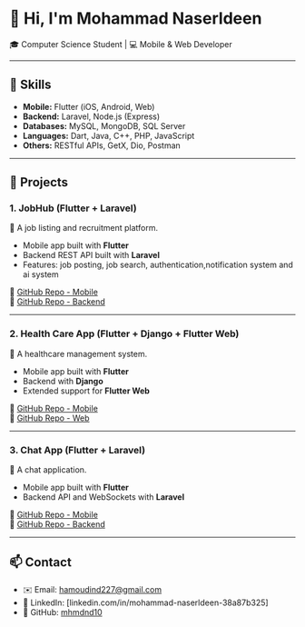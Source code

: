 # 👋 Hi, I'm Mohammad Naserldeen  

🎓 Computer Science Student | 💻 Mobile & Web Developer  

---

## 🚀 Skills
- **Mobile:** Flutter (iOS, Android, Web)  
- **Backend:** Laravel, Node.js (Express)  
- **Databases:** MySQL, MongoDB, SQL Server  
- **Languages:** Dart, Java, C++, PHP, JavaScript  
- **Others:** RESTful APIs, GetX, Dio, Postman  

---

## 📂 Projects

### 1. JobHub (Flutter + Laravel)
📌 A job listing and recruitment platform.  
- Mobile app built with **Flutter**  
- Backend REST API built with **Laravel**  
- Features: job posting, job search, authentication,notification system and ai system  

🔗 [GitHub Repo - Mobile](https://github.com/mhmdnd10/jobhub-app-flutter)  
🔗 [GitHub Repo - Backend](https://github.com/mhmdnd10/jobhub-laravel)

---

### 2. Health Care App (Flutter + Django + Flutter Web)
📌 A healthcare management system.  
- Mobile app built with **Flutter**  
- Backend with **Django**  
- Extended support for **Flutter Web**  

🔗 [GitHub Repo - Mobile](https://github.com/mhmdnd10/health-care-mobile)   
🔗 [GitHub Repo - Web](https://github.com/mhmdnd10/health-care-web)

---

### 3. Chat App (Flutter + Laravel)
📌 A chat application.  
- Mobile app built with **Flutter**  
- Backend API and WebSockets with **Laravel**  

🔗 [GitHub Repo - Mobile](https://github.com/mhmdnd10/chatAppMobile)  
🔗 [GitHub Repo - Backend](https://github.com/mhmdnd10/chatapp-backend)

---

## 📫 Contact
- ✉️ Email: hamoudind227@gmail.com  
- 🔗 LinkedIn: [linkedin.com/in/mohammad-naserldeen-38a87b325]  
- 🐙 GitHub: [mhmdnd10](https://github.com/mhmdnd10)
